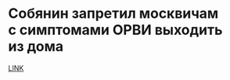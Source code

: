 # Собянин запретил москвичам с симптомами ОРВИ выходить из дома



[LINK](https://varlamov.ru/3866081.html)